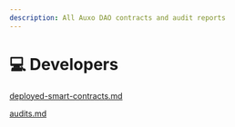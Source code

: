 ```yaml
---
description: All Auxo DAO contracts and audit reports
---
```


# 💻 Developers

[deployed-smart-contracts.md](deployed-smart-contracts.md "mention")

[audits.md](../security/audits.md "mention")
